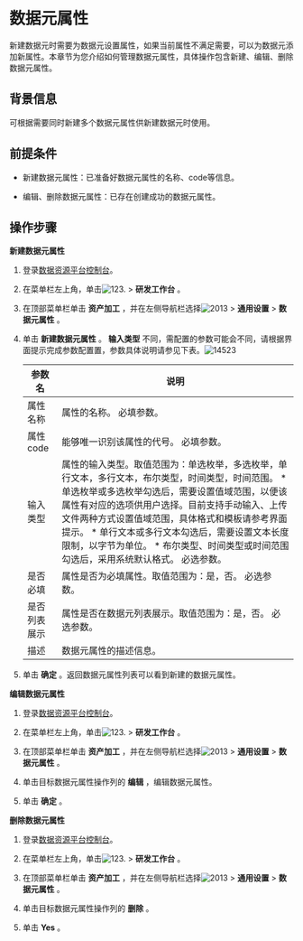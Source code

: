 数据元属性 
==========================

新建数据元时需要为数据元设置属性，如果当前属性不满足需要，可以为数据元添加新属性。本章节为您介绍如何管理数据元属性，具体操作包含新建、编辑、删除数据元属性。

背景信息 
-------------------------

可根据需要同时新建多个数据元属性供新建数据元时使用。

前提条件 
-------------------------



* 新建数据元属性：已准备好数据元属性的名称、code等信息。

  

* 编辑、删除数据元属性：已存在创建成功的数据元属性。

  




操作步骤 
-------------------------

**新建数据元属性** 

1. 登录[数据资源平台控制台](https://dataq.console.aliyun.com)。

   

2. 在菜单栏左上角，单击![123.](https://static-aliyun-doc.oss-accelerate.aliyuncs.com/assets/img/zh-CN/3117223261/p280931.png) \> **研发工作台** 。

   

3. 在顶部菜单栏单击 **资产加工** ，并在左侧导航栏选择![2013](https://static-aliyun-doc.oss-accelerate.aliyuncs.com/assets/img/zh-CN/8881323261/p282315.png) \> **通用设置** \> **数据元属性** 。

   

4. 单击 **新建数据元属性** 。 **输入类型** 不同，需配置的参数可能会不同，请根据界面提示完成参数配置置，参数具体说明请参见下表。![14523](https://static-aliyun-doc.oss-accelerate.aliyuncs.com/assets/img/zh-CN/8881323261/p282349.png)

   

   |  参数名   |                                                                                                                                                                          说明                                                                                                                                                                          |
   |--------|------------------------------------------------------------------------------------------------------------------------------------------------------------------------------------------------------------------------------------------------------------------------------------------------------------------------------------------------------|
   | 属性名称   | 属性的名称。  必填参数。                                                                                                                                                                                                                                                                                                                        |
   | 属性code | 能够唯一识别该属性的代号。 必填参数。                                                                                                                                                                                                                                                                                                                  |
   | 输入类型   | 属性的输入类型。取值范围为：单选枚举，多选枚举，单行文本，多行文本，布尔类型，时间类型，时间范围。  * 单选枚举或多选枚举勾选后，需要设置值域范围，以便该属性有对应的选项供用户选择。目前支持手动输入、上传文件两种方式设置值域范围，具体格式和模板请参考界面提示。   * 单行文本或多行文本勾选后，需要设置文本长度限制，以字节为单位。   * 布尔类型、时间类型或时间范围勾选后，采用系统默认格式。    必选参数。 |
   | 是否必填   | 属性是否为必填属性。取值范围为：是，否。 必选参数。                                                                                                                                                                                                                                                                                                           |
   | 是否列表展示 | 属性是否在数据元列表展示。取值范围为：是，否。  必选参数。                                                                                                                                                                                                                                                                                                       |
   | 描述     | 数据元属性的描述信息。                                                                                                                                                                                                                                                                                                                                          |

   

   

5. 单击 **确定** 。返回数据元属性列表可以看到新建的数据元属性。

   




**编辑数据元属性** 

1. 登录[数据资源平台控制台](https://dataq.console.aliyun.com)。

   

2. 在菜单栏左上角，单击![123.](https://static-aliyun-doc.oss-accelerate.aliyuncs.com/assets/img/zh-CN/3117223261/p280931.png) \> **研发工作台** 。

   

3. 在顶部菜单栏单击 **资产加工** ，并在左侧导航栏选择![2013](https://static-aliyun-doc.oss-accelerate.aliyuncs.com/assets/img/zh-CN/8881323261/p282315.png) \> **通用设置** \> **数据元属性** 。

   

4. 单击目标数据元属性操作列的 **编辑** ，编辑数据元属性。

   

5. 单击 **确定** 。

   




**删除数据元属性** 

1. 登录[数据资源平台控制台](https://dataq.console.aliyun.com)。

   

2. 在菜单栏左上角，单击![123.](https://static-aliyun-doc.oss-accelerate.aliyuncs.com/assets/img/zh-CN/3117223261/p280931.png) \> **研发工作台** 。

   

3. 在顶部菜单栏单击 **资产加工** ，并在左侧导航栏选择![2013](https://static-aliyun-doc.oss-accelerate.aliyuncs.com/assets/img/zh-CN/8881323261/p282315.png) \> **通用设置** \> **数据元属性** 。

   

4. 单击目标数据元属性操作列的 **删除** 。

   

5. 单击 **Yes** 。

   



